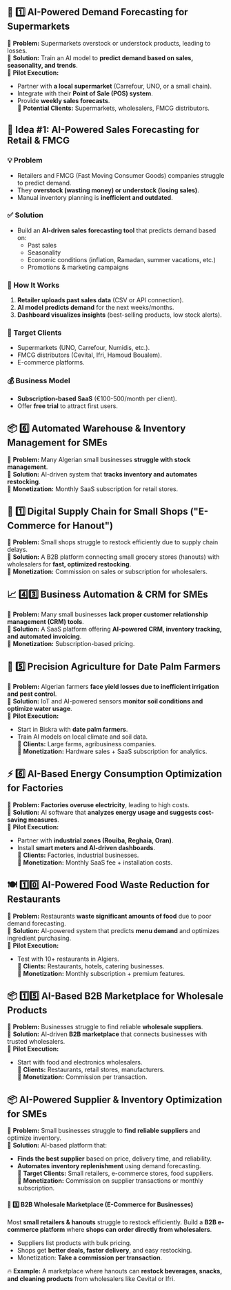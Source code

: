 ## **🛒 1️⃣ AI-Powered Demand Forecasting for Supermarkets**

🔹 **Problem:** Supermarkets overstock or understock products, leading to losses.  
🔹 **Solution:** Train an AI model to **predict demand based on sales, seasonality, and trends**.  
🔹 **Pilot Execution:**

- Partner with **a local supermarket** (Carrefour, UNO, or a small chain).
- Integrate with their **Point of Sale (POS) system**.
- Provide **weekly sales forecasts**.  
    🔹 **Potential Clients:** Supermarkets, wholesalers, FMCG distributors.


## **🎯 Idea #1: AI-Powered Sales Forecasting for Retail & FMCG**

### **💡 Problem**

- Retailers and FMCG (Fast Moving Consumer Goods) companies struggle to predict demand.
- They **overstock (wasting money) or understock (losing sales)**.
- Manual inventory planning is **inefficient and outdated**.

### **✅ Solution**

- Build an **AI-driven sales forecasting tool** that predicts demand based on:
    - Past sales
    - Seasonality
    - Economic conditions (inflation, Ramadan, summer vacations, etc.)
    - Promotions & marketing campaigns

### **🔧 How It Works**

1. **Retailer uploads past sales data** (CSV or API connection).
2. **AI model predicts demand** for the next weeks/months.
3. **Dashboard visualizes insights** (best-selling products, low stock alerts).

### **🎯 Target Clients**

- Supermarkets (UNO, Carrefour, Numidis, etc.).
- FMCG distributors (Cevital, Ifri, Hamoud Boualem).
- E-commerce platforms.

### **💰 Business Model**

- **Subscription-based SaaS** (€100-500/month per client).
- Offer **free trial** to attract first users.

## **📦 6️⃣ Automated Warehouse & Inventory Management for SMEs**

🔹 **Problem:** Many Algerian small businesses **struggle with stock management**.  
🔹 **Solution:** AI-driven system that **tracks inventory and automates restocking**.  
🔹 **Monetization:** Monthly SaaS subscription for retail stores.


## **🛒 1️⃣ Digital Supply Chain for Small Shops ("E-Commerce for Hanout")**

🔹 **Problem:** Small shops struggle to restock efficiently due to supply chain delays.  
🔹 **Solution:** A B2B platform connecting small grocery stores (hanouts) with wholesalers for **fast, optimized restocking**.  
🔹 **Monetization:** Commission on sales or subscription for wholesalers.

## **📈 4️⃣3️⃣ Business Automation & CRM for SMEs**

🔹 **Problem:** Many small businesses **lack proper customer relationship management (CRM) tools**.  
🔹 **Solution:** A SaaS platform offering **AI-powered CRM, inventory tracking, and automated invoicing**.  
🔹 **Monetization:** Subscription-based pricing.



## **🌾 5️⃣ Precision Agriculture for Date Palm Farmers**

🔹 **Problem:** Algerian farmers **face yield losses due to inefficient irrigation and pest control**.  
🔹 **Solution:** IoT and AI-powered sensors **monitor soil conditions and optimize water usage**.  
🔹 **Pilot Execution:**

- Start in Biskra with **date palm farmers**.
- Train AI models on local climate and soil data.  
    🔹 **Clients:** Large farms, agribusiness companies.  
    🔹 **Monetization:** Hardware sales + SaaS subscription for analytics.

## **⚡ 6️⃣ AI-Based Energy Consumption Optimization for Factories**

🔹 **Problem:** **Factories overuse electricity**, leading to high costs.  
🔹 **Solution:** AI software that **analyzes energy usage and suggests cost-saving measures**.  
🔹 **Pilot Execution:**

- Partner with **industrial zones (Rouiba, Reghaia, Oran)**.
- Install **smart meters and AI-driven dashboards**.  
    🔹 **Clients:** Factories, industrial businesses.  
    🔹 **Monetization:** Monthly SaaS fee + installation costs.

## **🍽️ 1️⃣0️⃣ AI-Powered Food Waste Reduction for Restaurants**

🔹 **Problem:** Restaurants **waste significant amounts of food** due to poor demand forecasting.  
🔹 **Solution:** AI-powered system that predicts **menu demand** and optimizes ingredient purchasing.  
🔹 **Pilot Execution:**

- Test with 10+ restaurants in Algiers.  
    🔹 **Clients:** Restaurants, hotels, catering businesses.  
    🔹 **Monetization:** Monthly subscription + premium features.

## **📦 1️⃣5️⃣ AI-Based B2B Marketplace for Wholesale Products**

🔹 **Problem:** Businesses struggle to find reliable **wholesale suppliers**.  
🔹 **Solution:** AI-driven **B2B marketplace** that connects businesses with trusted wholesalers.  
🔹 **Pilot Execution:**

- Start with food and electronics wholesalers.  
    🔹 **Clients:** Restaurants, retail stores, manufacturers.  
    🔹 **Monetization:** Commission per transaction.

## **📦 AI-Powered Supplier & Inventory Optimization for SMEs**

🔹 **Problem:** Small businesses struggle to **find reliable suppliers** and optimize inventory.  
🔹 **Solution:** AI-based platform that:

- **Finds the best supplier** based on price, delivery time, and reliability.
- **Automates inventory replenishment** using demand forecasting.  
    🔹 **Target Clients:** Small retailers, e-commerce stores, food suppliers.  
    🔹 **Monetization:** Commission on supplier transactions or monthly subscription.

#### **🛒 3️⃣ B2B Wholesale Marketplace (E-Commerce for Businesses)**

Most **small retailers & hanouts** struggle to restock efficiently. Build a **B2B e-commerce platform** where **shops can order directly from wholesalers**.

- Suppliers list products with bulk pricing.
- Shops get **better deals, faster delivery**, and easy restocking.
- Monetization: **Take a commission per transaction**.

🔥 **Example:** A marketplace where hanouts can **restock beverages, snacks, and cleaning products** from wholesalers like Cevital or Ifri.